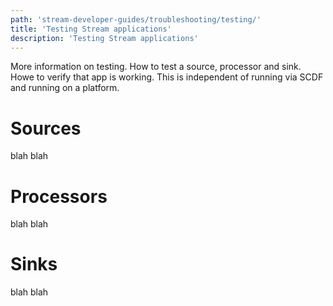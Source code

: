 ```yaml
---
path: 'stream-developer-guides/troubleshooting/testing/'
title: 'Testing Stream applications'
description: 'Testing Stream applications'
---
```


More information on testing. How to test a source, processor and sink. Howe to verify that app is working.
This is independent of running via SCDF and running on a platform.

# Sources

blah blah

# Processors

blah blah

# Sinks

blah blah
